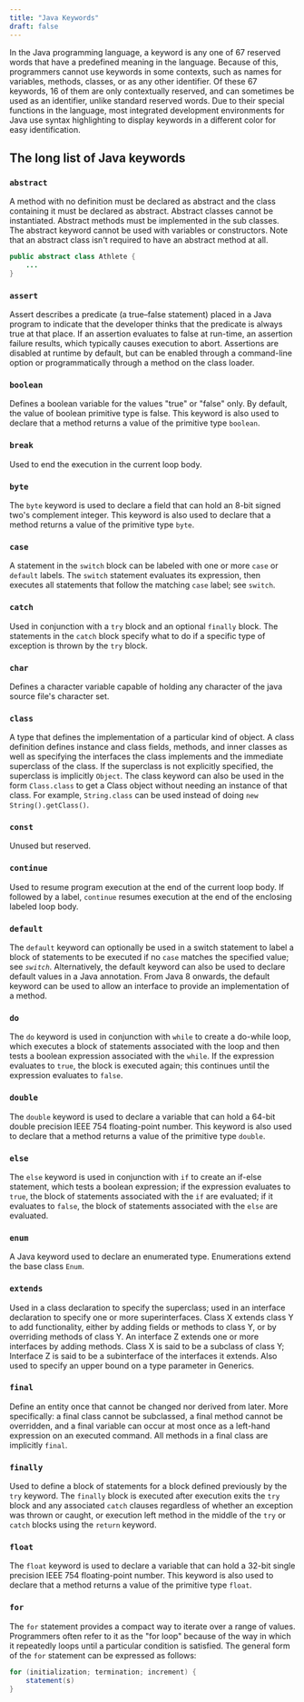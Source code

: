 ```yaml
---
title: "Java Keywords"
draft: false
---
```


In the Java programming language, a keyword is any one of 67 reserved words that have a predefined meaning in the language. Because of this, programmers cannot use keywords in some contexts, such as names for variables, methods, classes, or as any other identifier. Of these 67 keywords, 16 of them are only contextually reserved, and can sometimes be used as an identifier, unlike standard reserved words. Due to their special functions in the language, most integrated development environments for Java use syntax highlighting to display keywords in a different color for easy identification.

## The long list of Java keywords

### `abstract`

A method with no definition must be declared as abstract and the class containing it must be declared as abstract. Abstract classes cannot be instantiated. Abstract methods must be implemented in the sub classes. The abstract keyword cannot be used with variables or constructors. Note that an abstract class isn't required to have an abstract method at all.

```java
public abstract class Athlete {
    ...
}
```

### `assert`

Assert describes a predicate (a true–false statement) placed in a Java program to indicate that the developer thinks that the predicate is always true at that place. If an assertion evaluates to false at run-time, an assertion failure results, which typically causes execution to abort. Assertions are disabled at runtime by default, but can be enabled through a command-line option or programmatically through a method on the class loader.

### `boolean`

Defines a boolean variable for the values "true" or "false" only. By default, the value of boolean primitive type is false. This keyword is also used to declare that a method returns a value of the primitive type `boolean`.

### `break`

Used to end the execution in the current loop body.

### `byte`

The `byte` keyword is used to declare a field that can hold an 8-bit signed two's complement integer. This keyword is also used to declare that a method returns a value of the primitive type `byte`.

### `case`

A statement in the `switch` block can be labeled with one or more `case` or `default` labels. The `switch` statement evaluates its expression, then executes all statements that follow the matching `case` label; see `switch`.

### `catch`

Used in conjunction with a `try` block and an optional `finally` block. The statements in the `catch` block specify what to do if a specific type of exception is thrown by the `try` block.

### `char`

Defines a character variable capable of holding any character of the java source file's character set.

### `class`

A type that defines the implementation of a particular kind of object. A class definition defines instance and class fields, methods, and inner classes as well as specifying the interfaces the class implements and the immediate superclass of the class. If the superclass is not explicitly specified, the superclass is implicitly `Object`. The class keyword can also be used in the form `Class.class` to get a Class object without needing an instance of that class. For example, `String.class` can be used instead of doing `new String().getClass()`.

### `const`

Unused but reserved.

### `continue`

Used to resume program execution at the end of the current loop body. If followed by a label, `continue` resumes execution at the end of the enclosing labeled loop body.

### `default`

The `default` keyword can optionally be used in a switch statement to label a block of statements to be executed if no `case` matches the specified value; see *`switch`*. Alternatively, the default keyword can also be used to declare default values in a Java annotation. From Java 8 onwards, the default keyword can be used to allow an interface to provide an implementation of a method.

### `do`

The `do` keyword is used in conjunction with `while` to create a do-while loop, which executes a block of statements associated with the loop and then tests a boolean expression associated with the `while`. If the expression evaluates to `true`, the block is executed again; this continues until the expression evaluates to `false`.

### `double`

The `double` keyword is used to declare a variable that can hold a 64-bit double precision IEEE 754 floating-point number. This keyword is also used to declare that a method returns a value of the primitive type `double`.

### `else`

The `else` keyword is used in conjunction with `if` to create an if-else statement, which tests a boolean expression; if the expression evaluates to `true`, the block of statements associated with the `if` are evaluated; if it evaluates to `false`, the block of statements associated with the `else` are evaluated.

### `enum`

A Java keyword used to declare an enumerated type. Enumerations extend the base class `Enum`.

### `extends`

Used in a class declaration to specify the superclass; used in an interface declaration to specify one or more superinterfaces. Class X extends class Y to add functionality, either by adding fields or methods to class Y, or by overriding methods of class Y. An interface Z extends one or more interfaces by adding methods. Class X is said to be a subclass of class Y; Interface Z is said to be a subinterface of the interfaces it extends.
Also used to specify an upper bound on a type parameter in Generics.

### `final`

Define an entity once that cannot be changed nor derived from later. More specifically: a final class cannot be subclassed, a final method cannot be overridden, and a final variable can occur at most once as a left-hand expression on an executed command. All methods in a final class are implicitly `final`.

### `finally`

Used to define a block of statements for a block defined previously by the `try` keyword. The `finally` block is executed after execution exits the `try` block and any associated `catch` clauses regardless of whether an exception was thrown or caught, or execution left method in the middle of the `try` or `catch` blocks using the `return` keyword.

### `float`

The `float` keyword is used to declare a variable that can hold a 32-bit single precision IEEE 754 floating-point number. This keyword is also used to declare that a method returns a value of the primitive type `float`.

### `for`

The `for` statement provides a compact way to iterate over a range of values. Programmers often refer to it as the "for loop" because of the way in which it repeatedly loops until a particular condition is satisfied. The general form of the `for` statement can be expressed as follows:

```java
for (initialization; termination; increment) {
    statement(s)
}
```